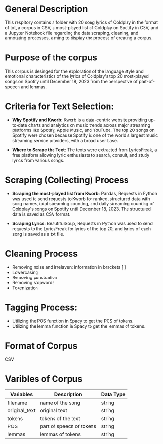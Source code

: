 # General Description
This respitory contains a folder with 20 song lyrics of Coldplay in the format of txt, a corpus in CSV, a most-played list of Coldplay on Spotify in CSV, and a Jupyter Notebook file regarding the data scraping, cleaning, and annotating processes, aiming to display the process of creating a corpus.

# Purpose of the corpus
This corpus is desinged for the exploration of the language style and emotional characteristics of the lyrics of Coldplay's top 20 most-played songs on Spotify until December 18, 2023 from the perspective of part-of-speech and lemmas.

# Criteria for Text Selection:
- **Why Spotify and Kworb**: 
Kworb is a data-centric website providing up-to-date charts and analytics on music trends across major streaming platforms like Spotify, Apple Music, and YouTube. The top 20 songs on Spotify were chosen because Spotify is one of the world's largest music streaming service providers, with a broad user base. 
  
- **Where to Scrape the Text**: 
The texts were extracted from LyricsFreak, a free platform allowing lyric enthusiasts to search, consult, and study lyrics from various songs.

# Scraping (Collecting) Process
- **Scraping the most-played list from Kworb**: Pandas, Requests in Python was used to send requests to Kworb for ranked, structured data with song names, total streaming counting, and daily streaming counting of Coldplay's songs on Spotify until December 18, 2023. The structured data is saved as CSV format. 

- **Scraping Lyrics**: BeautifulSoup, Requests in Python was used to send requests to the LyricsFreak for lyrics of the top 20, and lyrics of each song is saved as a txt file.

# Cleaning Process
- Removing noise and irrelavent information in brackets [ ]
- Lowercasing
- Removing punctuation
- Removing stopwords 
- Tokenization

# Tagging Process:
- Utilizing the POS function in Spacy to get the POS of tokens.
- Utilizing the lemma function in Spacy to get the lemmas of tokens.

# Format of Corpus 
CSV

# Varibles of Corpus
| Variables       | Description            | Data Type    |
|-----------------|------------------------|--------------|
| filename        | name of the song       | string       |
| original_text   | original text          | string       |
| tokens          | tokens of the text      | string       |
| POS             | part of speech of tokens| string       |
| lemmas          | lemmas of tokens        | string       |
